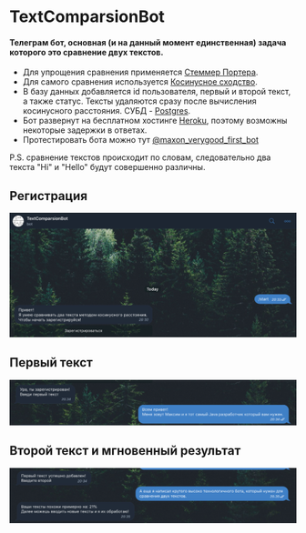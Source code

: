 # TextComparsionBot

#### Телеграм бот, основная (и на данный момент единственная) задача которого это сравнение двух текстов. 
* Для упрощения сравнения применяется [Стеммер Портера](https://ru.wikipedia.org/wiki/Стеммер_Портера).
* Для самого сравнения используется [Косинусное сходство](https://ru.wikipedia.org/wiki/Векторная_модель).
* В базу данных добавляется id пользователя, первый и второй текст, а также статус. Тексты удаляются сразу после вычисления косинусного расстояния. СУБД - [Postgres](https://www.postgresql.org/).
* Бот развернут на бесплатном хостинге [Heroku](https://www.heroku.com), поэтому возможны некоторые задержки в ответах.
* Протестировать бота можно тут [@maxon_verygood_first_bot](https://teleg.run/maxon_verygood_first_bot)


P.S. сравнение текстов происходит по словам, следовательно два текста "Hi" и "Hello" будут совершенно различны.

Регистрация
---
![Register](https://github.com/maxim092001/TextComparsionBot/blob/master/src/main/resources/start.png)

Первый текст
---
![FirstText](https://github.com/maxim092001/TextComparsionBot/blob/master/src/main/resources/firsttext.png)

Второй текст и мгновенный результат
---
![SecondText](https://github.com/maxim092001/TextComparsionBot/blob/master/src/main/resources/result.png)
